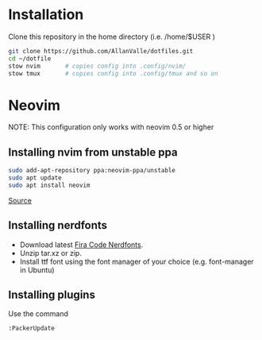 # Installation
Clone this repository in the home directory (i.e. /home/$USER )
````bash
git clone https://github.com/AllanValle/dotfiles.git
cd ~/dotfile
stow nvim       # copies config into .config/nvim/ 
stow tmux       # copies config into .config/tmux and so on

````

# Neovim
NOTE: This configuration only works with neovim 0.5 or higher

## Installing nvim from unstable ppa
````bash
sudo add-apt-repository ppa:neovim-ppa/unstable
sudo apt update
sudo apt install neovim
````
[Source](https://github.com/neovim/neovim/wiki/Installing-Neovim)

## Installing nerdfonts
- Download latest [Fira Code Nerdfonts](https://github.com/ryanoasis/nerd-fonts/releases/latest).
- Unzip tar.xz or zip.
- Install ttf font using the font manager of your choice (e.g. font-manager in Ubuntu)

## Installing plugins
Use the command
````
:PackerUpdate
````


